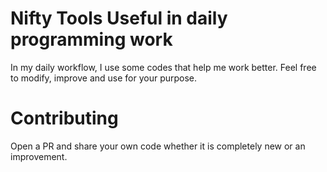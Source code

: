 # Nifty Tools Useful in daily programming work

In my daily workflow, I use some codes that help me work better.
Feel free to modify, improve and use for your purpose.

# Contributing
Open a PR and share your own code whether it is completely new or an improvement.